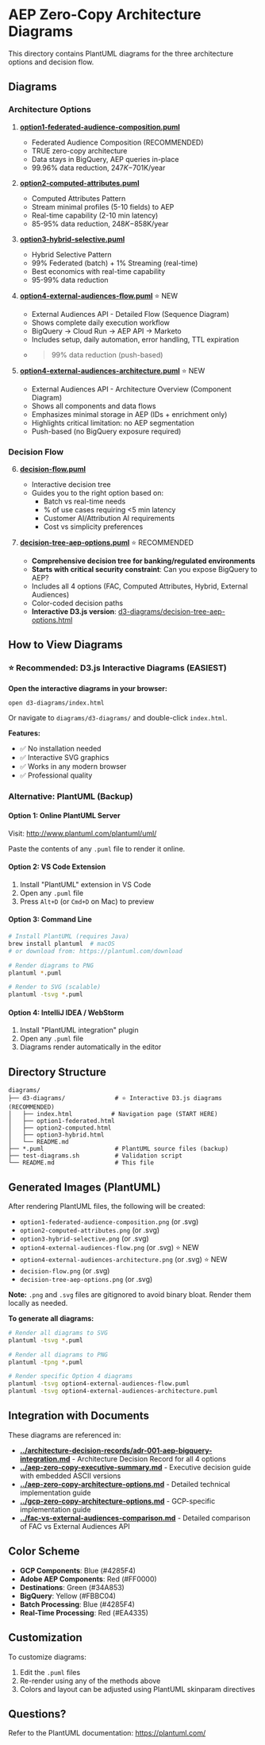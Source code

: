 # AEP Zero-Copy Architecture Diagrams

This directory contains PlantUML diagrams for the three architecture options and decision flow.

## Diagrams

### Architecture Options

1. **[option1-federated-audience-composition.puml](option1-federated-audience-composition.puml)**
   - Federated Audience Composition (RECOMMENDED)
   - TRUE zero-copy architecture
   - Data stays in BigQuery, AEP queries in-place
   - 99.96% data reduction, $247K-$701K/year

2. **[option2-computed-attributes.puml](option2-computed-attributes.puml)**
   - Computed Attributes Pattern
   - Stream minimal profiles (5-10 fields) to AEP
   - Real-time capability (2-10 min latency)
   - 85-95% data reduction, $248K-$858K/year

3. **[option3-hybrid-selective.puml](option3-hybrid-selective.puml)**
   - Hybrid Selective Pattern
   - 99% Federated (batch) + 1% Streaming (real-time)
   - Best economics with real-time capability
   - 95-99% data reduction

4. **[option4-external-audiences-flow.puml](option4-external-audiences-flow.puml)** ⭐ NEW
   - External Audiences API - Detailed Flow (Sequence Diagram)
   - Shows complete daily execution workflow
   - BigQuery → Cloud Run → AEP API → Marketo
   - Includes setup, daily automation, error handling, TTL expiration
   - >99% data reduction (push-based)

5. **[option4-external-audiences-architecture.puml](option4-external-audiences-architecture.puml)** ⭐ NEW
   - External Audiences API - Architecture Overview (Component Diagram)
   - Shows all components and data flows
   - Emphasizes minimal storage in AEP (IDs + enrichment only)
   - Highlights critical limitation: no AEP segmentation
   - Push-based (no BigQuery exposure required)

### Decision Flow

6. **[decision-flow.puml](decision-flow.puml)**
   - Interactive decision tree
   - Guides you to the right option based on:
     - Batch vs real-time needs
     - % of use cases requiring <5 min latency
     - Customer AI/Attribution AI requirements
     - Cost vs simplicity preferences

7. **[decision-tree-aep-options.puml](decision-tree-aep-options.puml)** ⭐ RECOMMENDED
   - **Comprehensive decision tree for banking/regulated environments**
   - **Starts with critical security constraint**: Can you expose BigQuery to AEP?
   - Includes all 4 options (FAC, Computed Attributes, Hybrid, External Audiences)
   - Color-coded decision paths
   - **Interactive D3.js version**: [d3-diagrams/decision-tree-aep-options.html](d3-diagrams/decision-tree-aep-options.html)

## How to View Diagrams

### ⭐ Recommended: D3.js Interactive Diagrams (EASIEST)

**Open the interactive diagrams in your browser:**
```bash
open d3-diagrams/index.html
```

Or navigate to `diagrams/d3-diagrams/` and double-click `index.html`.

**Features:**
- ✅ No installation needed
- ✅ Interactive SVG graphics
- ✅ Works in any modern browser
- ✅ Professional quality

### Alternative: PlantUML (Backup)

#### Option 1: Online PlantUML Server
Visit: http://www.plantuml.com/plantuml/uml/

Paste the contents of any `.puml` file to render it online.

#### Option 2: VS Code Extension
1. Install "PlantUML" extension in VS Code
2. Open any `.puml` file
3. Press `Alt+D` (or `Cmd+D` on Mac) to preview

#### Option 3: Command Line
```bash
# Install PlantUML (requires Java)
brew install plantuml  # macOS
# or download from: https://plantuml.com/download

# Render diagrams to PNG
plantuml *.puml

# Render to SVG (scalable)
plantuml -tsvg *.puml
```

#### Option 4: IntelliJ IDEA / WebStorm
1. Install "PlantUML integration" plugin
2. Open any `.puml` file
3. Diagrams render automatically in the editor

## Directory Structure

```
diagrams/
├── d3-diagrams/              # ⭐ Interactive D3.js diagrams (RECOMMENDED)
│   ├── index.html           # Navigation page (START HERE)
│   ├── option1-federated.html
│   ├── option2-computed.html
│   ├── option3-hybrid.html
│   └── README.md
├── *.puml                    # PlantUML source files (backup)
├── test-diagrams.sh          # Validation script
└── README.md                 # This file
```

## Generated Images (PlantUML)

After rendering PlantUML files, the following will be created:
- `option1-federated-audience-composition.png` (or .svg)
- `option2-computed-attributes.png` (or .svg)
- `option3-hybrid-selective.png` (or .svg)
- `option4-external-audiences-flow.png` (or .svg) ⭐ NEW
- `option4-external-audiences-architecture.png` (or .svg) ⭐ NEW
- `decision-flow.png` (or .svg)
- `decision-tree-aep-options.png` (or .svg)

**Note:** `.png` and `.svg` files are gitignored to avoid binary bloat. Render them locally as needed.

**To generate all diagrams:**
```bash
# Render all diagrams to SVG
plantuml -tsvg *.puml

# Render all diagrams to PNG
plantuml -tpng *.puml

# Render specific Option 4 diagrams
plantuml -tsvg option4-external-audiences-flow.puml
plantuml -tsvg option4-external-audiences-architecture.puml
```

## Integration with Documents

These diagrams are referenced in:
- **[../architecture-decision-records/adr-001-aep-bigquery-integration.md](../architecture-decision-records/adr-001-aep-bigquery-integration.md)** - Architecture Decision Record for all 4 options
- **[../aep-zero-copy-executive-summary.md](../aep-zero-copy-executive-summary.md)** - Executive decision guide with embedded ASCII versions
- **[../aep-zero-copy-architecture-options.md](../aep-zero-copy-architecture-options.md)** - Detailed technical implementation guide
- **[../gcp-zero-copy-architecture-options.md](../gcp-zero-copy-architecture-options.md)** - GCP-specific implementation guide
- **[../fac-vs-external-audiences-comparison.md](../fac-vs-external-audiences-comparison.md)** - Detailed comparison of FAC vs External Audiences API

## Color Scheme

- **GCP Components**: Blue (#4285F4)
- **Adobe AEP Components**: Red (#FF0000)
- **Destinations**: Green (#34A853)
- **BigQuery**: Yellow (#FBBC04)
- **Batch Processing**: Blue (#4285F4)
- **Real-Time Processing**: Red (#EA4335)

## Customization

To customize diagrams:
1. Edit the `.puml` files
2. Re-render using any of the methods above
3. Colors and layout can be adjusted using PlantUML skinparam directives

## Questions?

Refer to the PlantUML documentation: https://plantuml.com/

